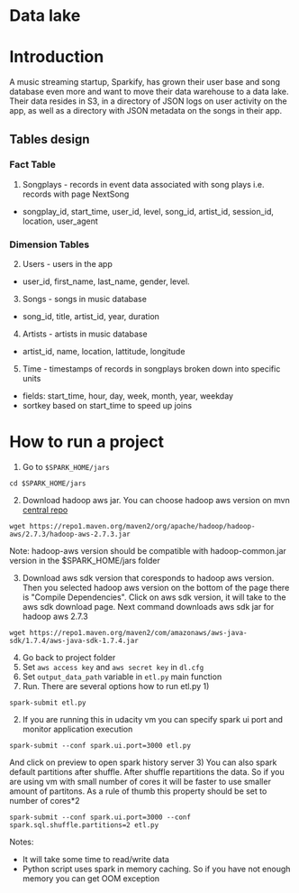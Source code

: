 # Data lake

# Introduction

A music streaming startup, Sparkify, has grown their user base and song database even more and want to move their data
warehouse to a data lake. Their data resides in S3, in a directory of JSON logs on user activity on the app, as well as
a directory with JSON metadata on the songs in their app.

## Tables design

### Fact Table

1) Songplays - records in event data associated with song plays i.e. records with page NextSong

- songplay_id, start_time, user_id, level, song_id, artist_id, session_id, location, user_agent

### Dimension Tables

2) Users - users in the app

- user_id, first_name, last_name, gender, level.

3) Songs - songs in music database

- song_id, title, artist_id, year, duration

4) Artists - artists in music database

- artist_id, name, location, lattitude, longitude

5) Time - timestamps of records in songplays broken down into specific units

- fields: start_time, hour, day, week, month, year, weekday
- sortkey based on start_time to speed up joins

# How to run a project

1) Go to `$SPARK_HOME/jars`

```shell
cd $SPARK_HOME/jars
```

2) Download hadoop aws jar. You can choose hadoop aws version on
   mvn [central repo](https://mvnrepository.com/artifact/org.apache.hadoop/hadoop-aws)

```shell
wget https://repo1.maven.org/maven2/org/apache/hadoop/hadoop-aws/2.7.3/hadoop-aws-2.7.3.jar
```

Note: hadoop-aws version should be compatible with hadoop-common.jar version in the $SPARK_HOME/jars folder

3) Download aws sdk version that coresponds to hadoop aws version. Then you selected hadoop aws version on the bottom of
   the page there is "Compile Dependencies". Click on aws sdk version, it will take to the aws sdk download page. Next
   command downloads aws sdk jar for hadoop aws 2.7.3

```shell
wget https://repo1.maven.org/maven2/com/amazonaws/aws-java-sdk/1.7.4/aws-java-sdk-1.7.4.jar
```

4) Go back to project folder
5) Set `aws access key` and `aws secret key` in `dl.cfg`
6) Set `output_data_path` variable in `etl.py` main function
7) Run. There are several options how to run etl.py
   1) 
```shell
spark-submit etl.py
```
   2) If you are running this in udacity vm you can specify spark ui port and monitor application 
execution 
```shell
spark-submit --conf spark.ui.port=3000 etl.py 
```
And click on preview to open spark history server 
   3) You can also spark default partitions after shuffle. After shuffle repartitions the data.
   So if you are using vm with small number of cores it will be faster to use smaller amount of
   partitons. As a rule of thumb this property should be set to number of cores*2
```shell
spark-submit --conf spark.ui.port=3000 --conf spark.sql.shuffle.partitions=2 etl.py
```
Notes:
- It will take some time to read/write data
- Python script uses spark in memory caching. So if you have not enough memory you can get OOM exception